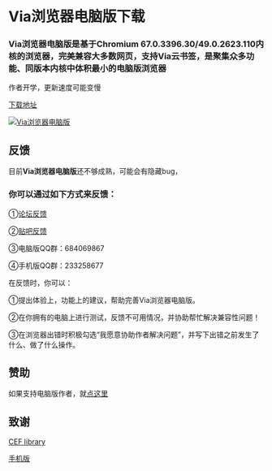 # **Via浏览器电脑版**下载

### Via浏览器电脑版是基于Chromium 67.0.3396.30/49.0.2623.110内核的浏览器，完美兼容大多数网页，支持Via云书签，是聚集众多功能、同版本内核中体积最小的电脑版浏览器

作者开学，更新速度可能变慢<!--电脑版将停更一段时间（12月更新）-->

[下载地址](download.md)

<a target="_blank" href="//shang.qq.com/wpa/qunwpa?idkey=0a7fd3d6b143b6d626e48c973166a27add16ddf95bd1827d95bf9b40a72dd657"><img border="0" src="//pub.idqqimg.com/wpa/images/group.png" alt="Via浏览器电脑版" title="Via浏览器电脑版"></a>

## 反馈

目前**Via浏览器电脑版**还不够成熟，可能会有隐藏bug，

### 你可以通过如下方式来反馈：

①[论坛反馈](https://github.com/dmlgzs/forum/issues/4)

②[贴吧反馈](https://tieba.baidu.com/p/5412973492)

③电脑版QQ群：684069867

④手机版QQ群：233258677

在反馈时，你可以：

①提出体验上，功能上的建议，帮助完善Via浏览器电脑版。

②在你拥有的电脑上进行测试，反馈不可用情况，并协助帮忙解决兼容性问题！

③在浏览器出错时积极勾选“我愿意协助作者解决问题”，并写下出错之前发生了什么、做了什么操作。

## 赞助

如果支持电脑版作者，就[点这里](love_via.md)

## 致谢
[CEF library](http://opensource.spotify.com/cefbuilds/index.html)

[手机版](https://coolapk.com/apk/mark.via)
